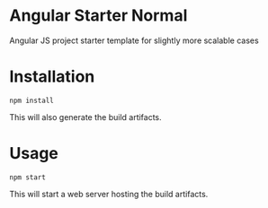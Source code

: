 # Angular Starter Normal

Angular JS project starter template for slightly more scalable cases

# Installation

`npm install`

This will also generate the build artifacts.

# Usage

`npm start`

This will start a web server hosting the build artifacts.
